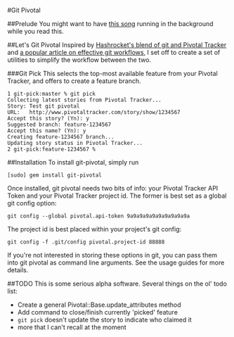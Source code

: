 #Git Pivotal

##Prelude
You might want to have [this song]("http://www.dailymotion.com/video/x9vzh0_olivia-newton-john-lets-get-physica_music") running in the background while you read this.

##Let's Git Pivotal
Inspired by [Hashrocket's blend of git and Pivotal Tracker]("http://reinh.com/blog/2009/03/02/a-git-workflow-for-agile-teams.html") and [a popular article on effective git workflows]("http://nvie.com/archives/323"), I set off to create a set of utilities to simplify the workflow between the two.

###Git Pick
This selects the top-most available feature from your Pivotal Tracker, and offers to create a feature branch.

    1 git-pick:master % git pick
    Collecting latest stories from Pivotal Tracker...
    Story: Test git pivotal
    URL:   http://www.pivotaltracker.com/story/show/1234567
    Accept this story? (Yn): y
    Suggested branch: feature-1234567
    Accept this name? (Yn): y
    Creating feature-1234567 branch...
    Updating story status in Pivotal Tracker...
    2 git-pick:feature-1234567 %
    
##Installation
To install git-pivotal, simply run

    [sudo] gem install git-pivotal
    
Once installed, git pivotal needs two bits of info: your Pivotal Tracker API Token and your Pivotal Tracker project id.  The former is best set as a global git config option:

    git config --global pivotal.api-token 9a9a9a9a9a9a9a9a9a9a

The project id is best placed within your project's git config:

    git config -f .git/config pivotal.project-id 88888

If you're not interested in storing these options in git, you can pass them into git pivotal as command line arguments.  See the usage guides for more details.

##TODO
This is some serious alpha software.  Several things on the ol' todo list:

* Create a general Pivotal::Base.update_attributes method
* Add command to close/finish currently 'picked' feature
* `git pick` doesn't update the story to indicate who claimed it
* more that I can't recall at the moment
